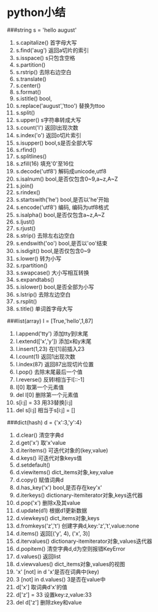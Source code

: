 # python小结
###string
	s = 'hello august'
1. s.capitalize() 首字母大写
2. s.find('aug') 返回a切片的索引
3. s.isspace() s只包含空格
4. s.partition()
5. s.rstrip() 去除右边空白
6. s.translate()
7. s.center()
8. s.format()
9. s.istitle() bool,
10. s.replace('august','ttoo') 替换为ttoo
11. s.split()
12. s.upper() s字符串转成大写
13. s.count('l') 返回l出现次数
14. s.index('o') 返回o切片索引
15. s.isupper() bool,s是否全部大写
16. s.rfind()
17. s.splitlines()
18. s.zfill(16) 填充'0'至16位
19. s.decode('utf8') 解码成unicode,utf8
20. s.isalnum() bool,是否仅包含0~9,a~z,A~Z
21. s.join()
22. s.rindex()
23. s.startswith('he') bool,是否以'he'开始
24. s.encode('utf8') 编码, 编码为utf8格式
25. s.isalpha() bool,是否仅包含a~z,A~Z
26. s.ljust()
27. s.rjust()
28. s.strip() 去除左右边空白
29. s.endswith('oo') bool,是否以'oo'结束
30. s.isdigit() bool,是否仅包含0~9
31. s.lower() 转为小写
32. s.rpartition()
33. s.swapcase() 大小写相互转换
34. s.expandtabs()
35. s.islower() bool,是否全部为小写
36. s.lstrip() 去除左边空白
37. s.rsplit()
38. s.title() 单词首字母大写

###list(array)
	l = [True,'hello',1,87]
1. l.append('tty') 添加tty到l末尾
2. l.extend(['x','y']) 添加x和y末尾
3. l.insert(1,23) 在l[1]前插入23
4. l.count(1) 返回1出现次数
5. l.index(87) 返回87出现切片位置
6. l.pop() 去除末尾最后一个值
7. l.reverse() 反转l相当于l[::-1]
8. l[0] 取第一个元素值
9. del l[0] 删除第一个元素值
10. s[i:j] = 33 用33替换[i:j]
11. del s[i:j] 相当于s[i:j] = []

###dict(hash)
	d = {'x':3,'y':4}
1. d.clear() 清空字典d
2. d.get('x') 取'x'value
3. d.iteritems() 可迭代对象的(key,value)
4. d.keys() 可迭代对象keys值
5. d.setdefault()
6. d.viewitems() dict_items对象,key,value
7. d.copy() 赋值词典d
8. d.has_key('x') bool,是否存在key'x'
9. d.iterkeys() dictionary-itemiterator对象,keys迭代器
10. d.pop('x') 删除x及其value
11. d.update(d1) 根据d1更新数据
12. d.viewkeys() dict_items对象,keys
13. d.fromkeys('z','t') 创建字典d,key:'z','t',value:none
14. d.items() 返回[('y', 4), ('x', 3)]
15. d.itervalues() dictionary-itemiterator对象,values迭代器
16. d.popitem() 清空字典d,d为空则报错KeyError
17. d.values() 返回list
18. d.viewvalues() dict_items对象,values的视图
19. 'x' [not] in d 'x'是否在词典中(key)
20. 3 [not] in d.values() 3是否在value中
21. d['x'] 取词典d'x'的值
22. d['z'] = 33 设置key:z,value:33
23. del d['z'] 删除zkey和value